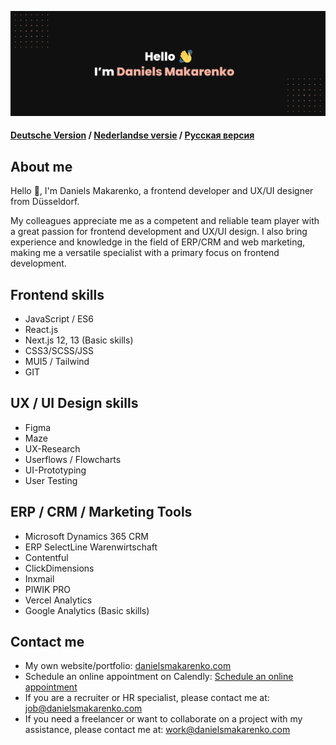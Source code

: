 [![Daniels Makarenko's GitHub Banner](daniels-makarenko_pic_en.png)]([https://braydoncoyer.dev](https://www.daniels-makarenko.com/))

#### [Deutsche Version](https://github.com/danielsmak/danielsmak/blob/main/README.md) / [Nederlandse versie](https://github.com/danielsmak/danielsmak/blob/main/danielsmakarenko_nl.md) / [Русская версия](https://github.com/danielsmak/danielsmak/blob/main/danielsmakarenko_ru.md)



## About me


Hello 👋, I'm Daniels Makarenko, a frontend developer and UX/UI designer from Düsseldorf.

My colleagues appreciate me as a competent and reliable team player with a great passion for frontend development and UX/UI design. I also bring experience and knowledge in the field of ERP/CRM and web marketing, making me a versatile specialist with a primary focus on frontend development.

## Frontend skills

- JavaScript / ES6
- React.js
- Next.js 12, 13 (Basic skills)
- CSS3/SCSS/JSS
- MUI5 / Tailwind
- GIT

## UX / UI Design skills

- Figma
- Maze
- UX-Research 
- Userflows / Flowcharts
- UI-Prototyping
- User Testing

## ERP / CRM / Marketing Tools

- Microsoft Dynamics 365 CRM 
- ERP SelectLine Warenwirtschaft 
- Contentful
- ClickDimensions 
- Inxmail
- PIWIK PRO 
- Vercel Analytics 
- Google Analytics  (Basic skills)

## Contact me

- My own website/portfolio: [danielsmakarenko.com](https://www.daniels-makarenko.com/ "danielsmakarenko.com") 
- Schedule an online appointment on Calendly: [Schedule an online appointment](https://calendly.com/danielsmakarenko/ "Schedule an appointment")
- If you are a recruiter or HR specialist, please contact me at: [job@danielsmakarenko.com](mailto:job@danielsmakarenko.com)
- If you need a freelancer or want to collaborate on a project with my assistance, please contact me at: [work@danielsmakarenko.com](mailto:work@danielsmakarenko.com)